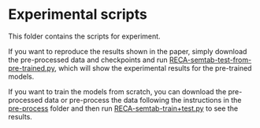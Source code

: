 # Experimental scripts

This folder contains the scripts for experiment.

If you want to reproduce the results shown in the paper, simply download the pre-processed data and checkpoints and run [RECA-semtab-test-from-pre-trained.py](https://github.com/ysunbp/RECA-paper/blob/main/Semtab/experiment/RECA-semtab-test-from-pre-trained.py), which will show the experimental results for the pre-trained models.

If you want to train the models from scratch, you can download the pre-processed data or pre-process the data following the instructions in the [pre-process](https://github.com/ysunbp/RECA-paper/tree/main/Semtab/pre-process) folder and then run [RECA-semtab-train+test.py](https://github.com/ysunbp/RECA-paper/blob/main/Semtab/experiment/RECA-semtab-train%2Btest.py) to see the results.
